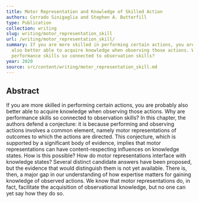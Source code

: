 ```yaml
---
title: Motor Representation and Knowledge of Skilled Action
authors: Corrado Sinigaglia and Stephen A. Butterfill
type: Publication
collection: writing
slug: writing/motor_representation_skill
url: /writing/motor_representation_skill/
summary: If you are more skilled in performing certain actions, you are probably
  also better able to acquire knowledge when observing those actions. Why are
  performance skills so connected to observation skills?
year: 2020
source: src/content/writing/motor_representation_skill.md
---
```


## Abstract

If you are more skilled in performing certain actions, you are probably also better able to acquire knowledge when observing those actions. Why are performance skills so connected to observation skills? In this chapter, the authors defend a conjecture: it is because performing and observing actions involves a common element, namely motor representations of outcomes to which the actions are directed. This conjecture, which is supported by a significant body of evidence, implies that motor representations can have content-respecting influences on knowledge states. How is this possible? How do motor representations interface with knowledge states? Several distinct candidate answers have been proposed, but the evidence that would distinguish them is not yet available. There is, then, a major gap in our understanding of how expertise matters for gaining knowledge of observed actions. We know that motor representations do, in fact, facilitate the acquisition of observational knowledge, but no one can yet say how they do so.
